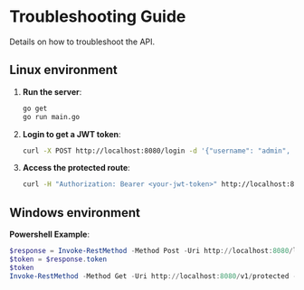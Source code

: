 # Troubleshooting Guide

Details on how to troubleshoot the API.

## Linux environment

1. **Run the server**:
   ```bash
   go get 
   go run main.go
   ```

2. **Login to get a JWT token**:
   ```bash
   curl -X POST http://localhost:8080/login -d '{"username": "admin", "password": "secure_admin_password"}' -H "Content-Type: application/json"
   ```


3. **Access the protected route**:
   ```bash
   curl -H "Authorization: Bearer <your-jwt-token>" http://localhost:8080/protected
   ```

## Windows environment

**Powershell Example**:
   ````powershell
   $response = Invoke-RestMethod -Method Post -Uri http://localhost:8080/login -Body '{"username": "admin", "password": "secure_admin_password"}' -ContentType "application/json"
   $token = $response.token
   $token
   Invoke-RestMethod -Method Get -Uri http://localhost:8080/v1/protected -Headers @{ Authorization = "Bearer $token" }
   ````